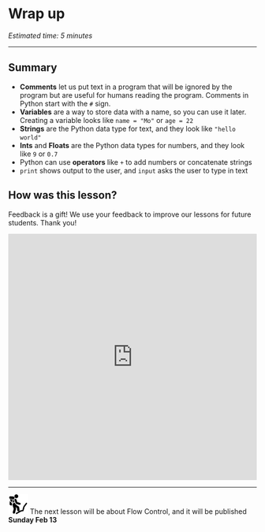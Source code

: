 # Wrap up

*Estimated time: 5 minutes*

---

## Summary

- **Comments** let us put text in a program that will be ignored by the program but are useful for humans reading the program. Comments in Python start with the `#` sign.
- **Variables** are a way to store data with a name, so you can use it later. Creating a variable looks like `name = "Mo"` or `age = 22`
- **Strings** are the Python data type for text, and they look like `"hello world"`
- **Ints** and **Floats** are the Python data types for numbers, and they look like `9` or `0.7`
- Python can use **operators** like `+` to add numbers or concatenate strings
- `print` shows output to the user, and `input` asks the user to type in text

## How was this lesson?

Feedback is a gift! We use your feedback to improve our lessons for future students. Thank you!

<div style="width:100%;height:500px;"><iframe src="https://docs.google.com/forms/d/e/1FAIpQLSeeVma--yjmAhs56qPe3fbt_KuGxFRpzy0ayQ_u2p6LU26l0A/viewform?usp=send_form&embed=true" frameborder="0" sandbox="allow-scripts allow-popups allow-top-navigation-by-user-activation allow-forms allow-same-origin" allowfullscreen="" style="width: 100%; height: 100%; border-radius: 1px; pointer-events: auto; background-color: white;"></iframe></div>

---

<aside>


<img src="../man-in-hike.png" alt="../man-in-hike.png" width="40px" /> The next lesson will be about Flow Control, and it will be published **Sunday Feb 13**

</aside>